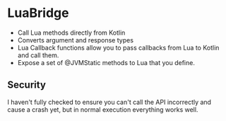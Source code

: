 # LuaBridge

- Call Lua methods directly from Kotlin
- Converts argument and response types
- Lua Callback functions allow you to pass callbacks from Lua to Kotlin and call them.
- Expose a set of @JVMStatic methods to Lua that you define.

## Security

I haven't fully checked to ensure you can't call the API incorrectly and cause a crash yet, but in normal execution everything works well.
